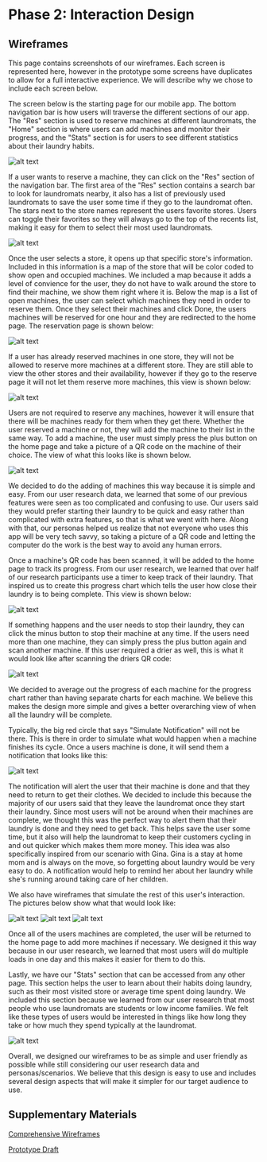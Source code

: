 # Phase 2: Interaction Design

## Wireframes

This page contains screenshots of our wireframes. Each screen is represented here, however in the prototype some screens have duplicates to allow for a full interactive experience. We will describe why we chose to include each screen below.

The screen below is the starting page for our mobile app. The bottom navigation bar is how users will traverse the different sections of our app. The "Res" section is used to reserve machines at different laundromats, the "Home" section is where users can add machines and monitor their progress, and the "Stats" section is for users to see different statistics about their laundry habits.

![alt text](https://github.com/UsabilityEngineering/Whirlpool/blob/master/phase2/Pictures/home.png?raw=true)

If a user wants to reserve a machine, they can click on the "Res" section of the navigation bar. The first area of the "Res" section contains a search bar to look for laundromats nearby, it also has a list of previously used laundromats to save the user some time if they go to the laundromat often. The stars next to the store names represent the users favorite stores. Users can toggle their favorites so they will always go to the top of the recents list, making it easy for them to select their most used laundromats.

![alt text](https://github.com/UsabilityEngineering/Whirlpool/blob/master/phase2/Pictures/stores.png?raw=true)

Once the user selects a store, it opens up that specific store's information. Included in this information is a map of the store that will be color coded to show open and occupied machines. We included a map because it adds a level of convience for the user, they do not have to walk around the store to find their machine, we show them right where it is. Below the map is a list of open machines, the user can select which machines they need in order to reserve them. Once they select their machines and click Done, the users machines will be reserved for one hour and they are redirected to the home page. The reservation page is shown below:

![alt text](https://github.com/UsabilityEngineering/Whirlpool/blob/master/phase2/Pictures/reserve.png?raw=true)

If a user has already reserved machines in one store, they will not be allowed to reserve more machines at a different store. They are still able to view the other stores and their availability, however if they go to the reserve page it will not let them reserve more machines, this view is shown below:

![alt text](https://github.com/UsabilityEngineering/Whirlpool/blob/master/phase2/Pictures/no_reserve.png?raw=true)

Users are not required to reserve any machines, however it will ensure that there will be machines ready for them when they get there. Whether the user reserved a machine or not, they will add the machine to their list in the same way. To add a machine, the user must simply press the plus button on the home page and take a picture of a QR code on the machine of their choice. The view of what this looks like is shown below.

![alt text](https://github.com/UsabilityEngineering/Whirlpool/blob/master/phase2/Pictures/pic_screen.png?raw=true)

We decided to do the adding of machines this way because it is simple and easy. From our user research data, we learned that some of our previous features were seen as too complicated and confusing to use. Our users said they would prefer starting their laundry to be quick and easy rather than complicated with extra features, so that is what we went with here. Along with that, our personas helped us realize that not everyone who uses this app will be very tech savvy, so taking a picture of a QR code and letting the computer do the work is the best way to avoid any human errors.

Once a machine's QR code has been scanned, it will be added to the home page to track its progress. From our user research, we learned that over half of our research participants use a timer to keep track of their laundry. That inspired us to create this progress chart which tells the user how close their laundry is to being complete. This view is shown below:

![alt text](https://github.com/UsabilityEngineering/Whirlpool/blob/master/phase2/Pictures/washer_home.png?raw=true)

If something happens and the user needs to stop their laundry, they can click the minus button to stop their machine at any time. If the users need more than one machine, they can simply press the plus button again and scan another machine. If this user required a drier as well, this is what it would look like after scanning the driers QR code:

![alt text](https://github.com/UsabilityEngineering/Whirlpool/blob/master/phase2/Pictures/washer_prenotif.png?raw=true)

We decided to average out the progress of each machine for the progress chart rather than having separate charts for each machine. We believe this makes the design more simple and gives a better overarching view of when all the laundry will be complete.

Typically, the big red circle that says "Simulate Notification" will not be there. This is there in order to simulate what would happen when a machine finishes its cycle. Once a users machine is done, it will send them a notification that looks like this:

![alt text](https://github.com/UsabilityEngineering/Whirlpool/blob/master/phase2/Pictures/washer_notif.png?raw=true)

The notification will alert the user that their machine is done and that they need to return to get their clothes. We decided to include this because the majority of our users said that they leave the laundromat once they start their laundry. Since most users will not be around when their machines are complete, we thought this was the perfect way to alert them that their laundry is done and they need to get back. This helps save the user some time, but it also will help the laundromat to keep their customers cycling in and out quicker which makes them more money. This idea was also specifically inspired from our scenario with Gina. Gina is a stay at home mom and is always on the move, so forgetting about laundry would be very easy to do. A notification would help to remind her about her laundry while she's running around taking care of her children.

We also have wireframes that simulate the rest of this user's interaction. The pictures below show what that would look like:

![alt text](https://github.com/UsabilityEngineering/Whirlpool/blob/master/phase2/Pictures/dryer_prenotif.png?raw=true) ![alt text](https://github.com/UsabilityEngineering/Whirlpool/blob/master/phase2/Pictures/dryer_notif.png?raw=true) 
![alt text](https://github.com/UsabilityEngineering/Whirlpool/blob/master/phase2/Pictures/home.png?raw=true)

Once all of the users machines are completed, the user will be returned to the home page to add more machines if necessary. We designed it this way because in our user research, we learned that most users will do multiple loads in one day and this makes it easier for them to do this.

Lastly, we have our "Stats" section that can be accessed from any other page. This section helps the user to learn about their habits doing laundry, such as their most visited store or average time spent doing laundry. We included this section because we learned from our user research that most people who use laundromats are students or low income families. We felt like these types of users would be interested in things like how long they take or how much they spend typically at the laundromat. 

![alt text](https://github.com/UsabilityEngineering/Whirlpool/blob/master/phase2/Pictures/stats.png?raw=true)

Overall, we designed our wireframes to be as simple and user friendly as possible while still considering our user research data and personas/scenarios. We believe that this design is easy to use and includes several design aspects that will make it simpler for our target audience to use.

## Supplementary Materials

[Comprehensive Wireframes](Pictures/Wireframes.pdf)

[Prototype Draft](https://xd.adobe.com/view/ad1e32e7-b8b5-46a5-afdd-38d8718e8b01-f84d/?fullscreen)

